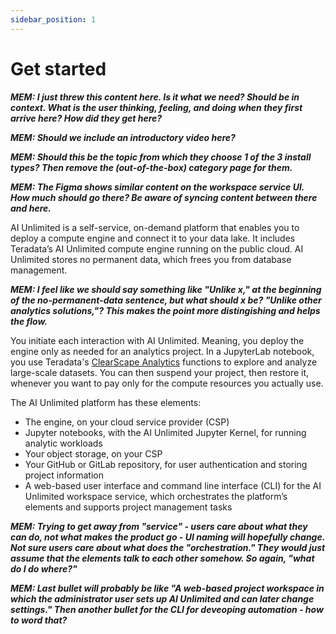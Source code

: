 ```yaml
---
sidebar_position: 1
---
```


# Get started

***MEM: I just threw this content here. Is it what we need? Should be in context. What is the user thinking, feeling, and doing when they first arrive here? How did they get here?***

***MEM: Should we include an introductory video here?***

***MEM: Should this be the topic from which they choose 1 of the 3 install types? Then remove the (out-of-the-box) category page for them.***

***MEM: The Figma shows similar content on the workspace service UI. How much should go there? Be aware of syncing content between there and here.***

AI Unlimited is a self-service, on-demand platform that enables you to deploy a compute engine and connect it to your data lake. It includes Teradata’s AI Unlimited compute engine running on the public cloud. AI Unlimited stores no permanent data, which frees you from database management.

***MEM: I feel like we should say something like "Unlike x," at the beginning of the no-permanent-data sentence, but what should x be? "Unlike other analytics solutions,"? This makes the point more distingishing and helps the flow.***

You initiate each interaction with AI Unlimited. Meaning, you deploy the engine only as needed for an analytics project. In a JupyterLab notebook, you use Teradata's [ClearScape Analytics](https://www.teradata.com/platform/clearscape-analytics?) functions to explore and analyze large-scale datasets. You can then suspend your project, then restore it, whenever you want to pay only for the compute resources you actually use.

The AI Unlimited platform has these elements:
- The engine, on your cloud service provider (CSP)
- Jupyter notebooks, with the AI Unlimited Jupyter Kernel, for running analytic workloads
- Your object storage, on your CSP
- Your GitHub or GitLab repository, for user authentication and storing project information
- A web-based user interface and command line interface (CLI) for the AI Unlimited workspace service, which orchestrates the platform’s elements and supports project management tasks 

***MEM: Trying to get away from "service" - users care about what they can do, not what makes the product go - UI naming will hopefully change. Not sure users care about what does the "orchestration." They would just assume that the elements talk to each other somehow. So again, "what do I do where?"***

***MEM: Last bullet will probably be like "A web-based project workspace in which the administrator user sets up AI Unlimited and can later change settings." Then another bullet for the CLI for deveoping automation - how to word that?***
